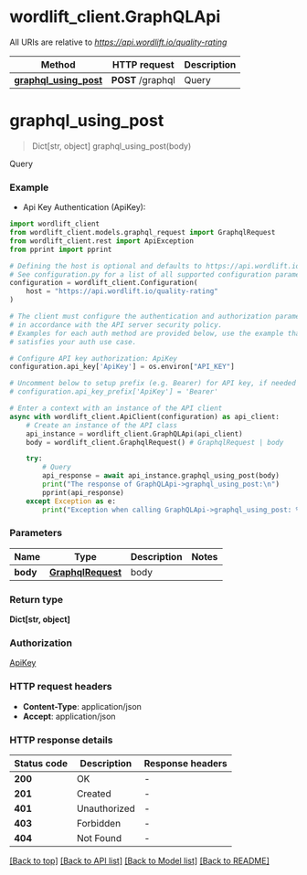 # wordlift_client.GraphQLApi

All URIs are relative to *https://api.wordlift.io/quality-rating*

Method | HTTP request | Description
------------- | ------------- | -------------
[**graphql_using_post**](GraphQLApi.md#graphql_using_post) | **POST** /graphql | Query


# **graphql_using_post**
> Dict[str, object] graphql_using_post(body)

Query

### Example

* Api Key Authentication (ApiKey):

```python
import wordlift_client
from wordlift_client.models.graphql_request import GraphqlRequest
from wordlift_client.rest import ApiException
from pprint import pprint

# Defining the host is optional and defaults to https://api.wordlift.io/quality-rating
# See configuration.py for a list of all supported configuration parameters.
configuration = wordlift_client.Configuration(
    host = "https://api.wordlift.io/quality-rating"
)

# The client must configure the authentication and authorization parameters
# in accordance with the API server security policy.
# Examples for each auth method are provided below, use the example that
# satisfies your auth use case.

# Configure API key authorization: ApiKey
configuration.api_key['ApiKey'] = os.environ["API_KEY"]

# Uncomment below to setup prefix (e.g. Bearer) for API key, if needed
# configuration.api_key_prefix['ApiKey'] = 'Bearer'

# Enter a context with an instance of the API client
async with wordlift_client.ApiClient(configuration) as api_client:
    # Create an instance of the API class
    api_instance = wordlift_client.GraphQLApi(api_client)
    body = wordlift_client.GraphqlRequest() # GraphqlRequest | body

    try:
        # Query
        api_response = await api_instance.graphql_using_post(body)
        print("The response of GraphQLApi->graphql_using_post:\n")
        pprint(api_response)
    except Exception as e:
        print("Exception when calling GraphQLApi->graphql_using_post: %s\n" % e)
```



### Parameters


Name | Type | Description  | Notes
------------- | ------------- | ------------- | -------------
 **body** | [**GraphqlRequest**](GraphqlRequest.md)| body | 

### Return type

**Dict[str, object]**

### Authorization

[ApiKey](../README.md#ApiKey)

### HTTP request headers

 - **Content-Type**: application/json
 - **Accept**: application/json

### HTTP response details

| Status code | Description | Response headers |
|-------------|-------------|------------------|
**200** | OK |  -  |
**201** | Created |  -  |
**401** | Unauthorized |  -  |
**403** | Forbidden |  -  |
**404** | Not Found |  -  |

[[Back to top]](#) [[Back to API list]](../README.md#documentation-for-api-endpoints) [[Back to Model list]](../README.md#documentation-for-models) [[Back to README]](../README.md)

